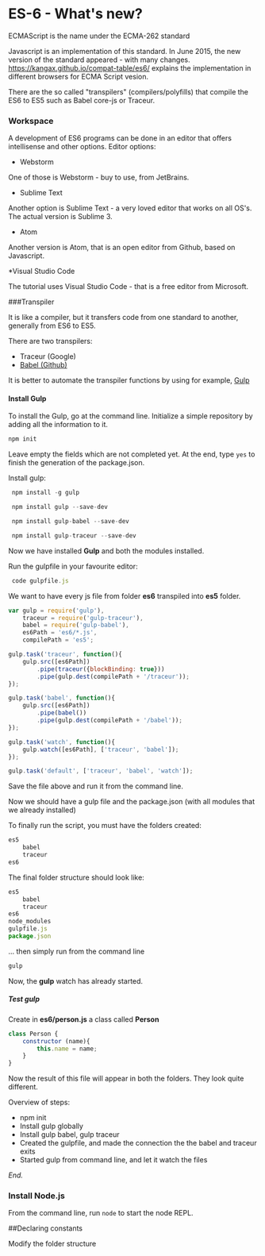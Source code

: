 # ES-6 - What's new?

ECMAScript is the name under the ECMA-262 standard

Javascript is an implementation of this standard. In June 2015, the new version of the standard appeared - with many changes.
<a href="https://kangax.github.io/compat-table/es6/">https://kangax.github.io/compat-table/es6/</a> explains the implementation in different browsers for ECMA Script vesion.

There are the so called "transpilers" (compilers/polyfills) that compile the ES6 to ES5 such as Babel core-js or Traceur.

###  Workspace

A development of ES6 programs can be done in an editor that offers intellisense and other options.  Editor options:

* Webstorm

One of those is Webstorm - buy to use, from JetBrains.

* Sublime Text

Another option is Sublime Text - a very loved editor that works on all OS's. The actual version is Sublime 3. 

* Atom

Another version is Atom, that is an open editor from Github, based on Javascript.

*Visual Studio Code

The tutorial uses Visual Studio Code - that is a free editor from Microsoft. 

###Transpiler

It is like a compiler, but it transfers code from one standard to another, generally from ES6 to ES5.

There are two transpilers:

* Traceur (Google)
* <a href="http://www.babeljs.io">Babel (Github)</a>	

It is better to automate the transpiler functions by using for example, <a href="http://gulp.io">Gulp</a>

#### Install Gulp

To install the Gulp, go at the command line.  Initialize a simple repository by adding all the information to it.

```javascript
npm init 

```

Leave empty the fields which are not completed yet. At the end, type ```yes``` to finish the generation of the package.json.

Install gulp:

```javascript
 npm install -g gulp 
 ```
```javascript
 npm install gulp --save-dev
```

```javascript
 npm install gulp-babel --save-dev 
```

```javascript
 npm install gulp-traceur --save-dev
```

Now we have installed __Gulp__ and both the modules installed.

Run the gulpfile in your favourite editor:

```javascript
 code gulpfile.js 
```

We want to have every js file from folder __es6__ transpiled into __es5__ folder.

```javascript
var gulp = require('gulp'),
	traceur = require('gulp-traceur'),
	babel = require('gulp-babel'),
	es6Path = 'es6/*.js',
	compilePath = 'es5';

gulp.task('traceur', function(){
	gulp.src([es6Path])
		.pipe(traceur({blockBinding: true}))
		.pipe(gulp.dest(compilePath + '/traceur'));
});

gulp.task('babel', function(){
	gulp.src([es6Path])
		.pipe(babel())
		.pipe(gulp.dest(compilePath + '/babel'));
});

gulp.task('watch', function(){
	gulp.watch([es6Path], ['traceur', 'babel']);	
});

gulp.task('default', ['traceur', 'babel', 'watch']);

```

Save the file above and run it from the command line.

Now we should have a gulp file and the package.json (with all modules that we already installed)

To finally run the script, you must have the folders created:

```javascript
es5
	babel
	traceur
es6
```

The final folder structure should look like:

```javascript
es5
	babel
	traceur
es6
node_modules
gulpfile.js
package.json
```

... then simply run from the command line 

```javascript
gulp
```
Now, the __gulp__ watch has already started.


##### Test gulp

Create in __es6/person.js__ a class called __Person__

```javascript
class Person {
	constructor (name){
		this.name = name;
	}
}

```

Now the result of this file will appear in both the folders. They look quite different.

Overview of steps:
* npm init
* Install gulp globally
* Install gulp babel, gulp traceur 
* Created the gulpfile, and made the connection the the babel and traceur exits
* Started gulp from command line, and let it watch the files

_End._

### Install Node.js

From the command line, run ``` node ``` to start the node REPL.

##Declaring constants

Modify the folder structure